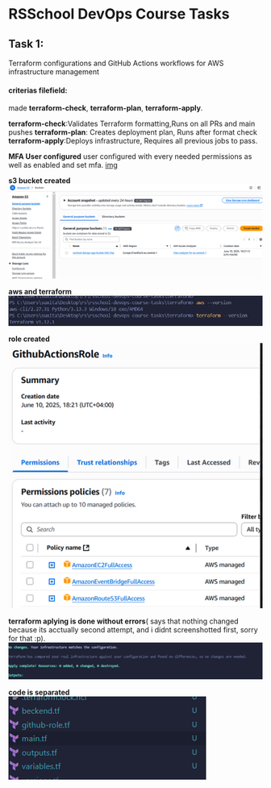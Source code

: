 # RSSchool DevOps Course Tasks

## Task 1: 
Terraform configurations and GitHub Actions workflows for AWS infrastructure management 




#### criterias filefield:  

made **terraform-check**, **terraform-plan**, **terraform-apply**.

**terraform-check**:Validates Terraform formatting,Runs on all PRs and main pushes
**terraform-plan**: Creates deployment plan, Runs after format check
**terraform-apply**:Deploys infrastructure, Requires all previous jobs to pass.

**MFA User configured** 
user configured with every needed permissions as well as enabled and set mfa.
[img](img/user.png)

**s3 bucket created** 
![alt text](img/image.png)

**aws and terraform** 
![alt text](img/Untitled.jpg)
  
**role created** 
![alt text](img/role.png)

**terraform aplying is done without errors**( says that nothing changed because its acctually second attempt, and i didnt screenshotted first, sorry for that :p).
![alt text](/img/apply.png)

**code is separated** 
![alt text](img/show.png)